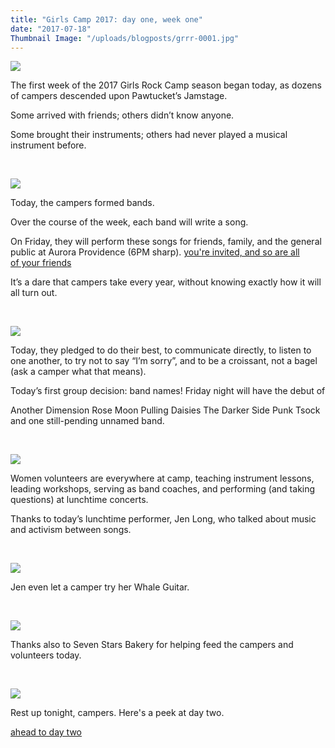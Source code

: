 ```yaml
---
title: "Girls Camp 2017: day one, week one"
date: "2017-07-18"
Thumbnail Image: "/uploads/blogposts/grrr-0001.jpg"
---
```


[![](/uploads/blogposts/grr-01-01.jpg)](http://girlsrockri.org/wp-content/uploads/2017/07/grr-01-01.jpg)

The first week of the 2017 Girls Rock Camp season began today, as dozens of campers descended upon Pawtucket’s Jamstage.

Some arrived with friends; others didn’t know anyone.

Some brought their instruments; others had never played a musical instrument before.

 

[![](/uploads/blogposts/grr-01-02.jpg)](http://girlsrockri.org/wp-content/uploads/2017/07/grr-01-02.jpg)

Today, the campers formed bands.

Over the course of the week, each band will write a song.

On Friday, they will perform these songs for friends, family, and the general public at Aurora Providence (6PM sharp). [you're invited, and so are all of your friends](https://www.facebook.com/events/465565597136295/)

It’s a dare that campers take every year, without knowing exactly how it will all turn out.

 

[![](/uploads/blogposts/grr-01-04.png)](http://girlsrockri.org/wp-content/uploads/2017/07/grr-01-04.png)

Today, they pledged to do their best, to communicate directly, to listen to one another, to try not to say “I’m sorry”, and to be a croissant, not a bagel (ask a camper what that means).

Today’s first group decision: band names! Friday night will have the debut of

Another Dimension Rose Moon Pulling Daisies The Darker Side Punk Tsock and one still-pending unnamed band.

 

[![](/uploads/blogposts/grr-01-07.jpg)](http://girlsrockri.org/wp-content/uploads/2017/07/grr-01-07.jpg)

Women volunteers are everywhere at camp, teaching instrument lessons, leading workshops, serving as band coaches, and performing (and taking questions) at lunchtime concerts.

Thanks to today’s lunchtime performer, Jen Long, who talked about music and activism between songs.

 

[![](/uploads/blogposts/grr-01-08.jpg)](http://girlsrockri.org/wp-content/uploads/2017/07/grr-01-08.jpg)

Jen even let a camper try her Whale Guitar.

 

[![](/uploads/blogposts/grr-01-09.jpg)](http://girlsrockri.org/wp-content/uploads/2017/07/grr-01-09.jpg)

Thanks also to Seven Stars Bakery for helping feed the campers and volunteers today.

 

[![](/uploads/blogposts/grr-09.jpg)](http://girlsrockri.org/wp-content/uploads/2017/07/grr-09.jpg)

Rest up tonight, campers. Here's a peek at day two.

[ahead to day two](http://girlsrockri.org/girls-camp-2017-day-two-week-one/)

